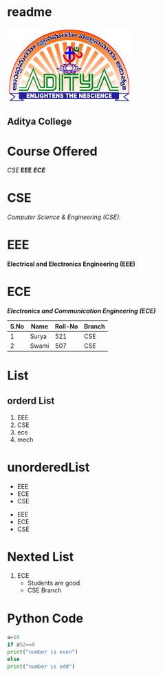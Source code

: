 # readme

  ![img](https://raw.githubusercontent.com/adtpgit/readme/main/a.png)
  ## Aditya College
  #  Course Offered 
   *CSE*
   **EEE**
   ***ECE***
   
   # CSE 
   *Computer Science & Engineering (CSE).*
   # EEE
   
   **Electrical and Electronics Engineering (EEE)**
   
# ECE
***Electronics and Communication Engineering (ECE)***

|S.No| Name| Roll-No|Branch|
|----|-----|--------|------|
|1|Surya|521|CSE|
|2|Swami|507|CSE|

# List
## orderd List 
1. EEE
2. CSE
3. ece
4. mech

# unorderedList 
- EEE
- ECE
- CSE

* EEE
* ECE
* CSE
# Nexted List
1. ECE
   - Students are good
   - CSE Branch
# Python Code 
```python 
a=10
if a%2==0
print("number is even")
else
print("number is odd")
```
  
